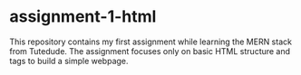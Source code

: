 # assignment-1-html
This repository contains my first assignment while learning the MERN stack from Tutedude.
The assignment focuses only on basic HTML structure and tags to build a simple webpage.
